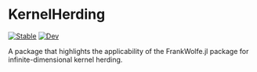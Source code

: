 # KernelHerding

[![Stable](https://img.shields.io/badge/docs-stable-blue.svg)](https://zib-iol.github.io/KernelHerding.jl/stable/)
[![Dev](https://img.shields.io/badge/docs-dev-blue.svg)](https://zib-iol.github.io/KernelHerding.jl/dev/)


A package that highlights the applicability of the FrankWolfe.jl package for infinite-dimensional kernel herding.
